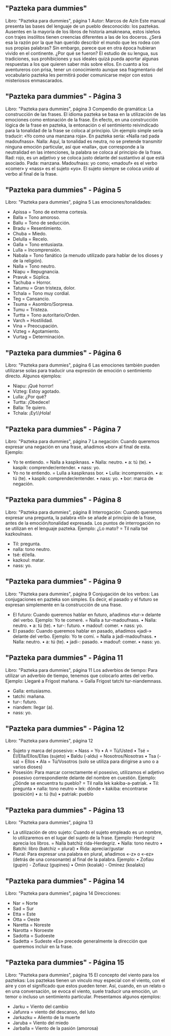 ## "Pazteka para dummies"
Libro: "Pazteka para dummies", página 1
Autor: Marcos de Azín
Este manual presenta las bases del lenguaje de un pueblo desconocido: los paztekas.
Ausentes en la mayoría de los libros de historia amakneana, estos isleños con trajes insólitos tienen creencias diferentes a las de los doceros. ¿Será esa la razón por la que han querido describir el mundo que les rodea con sus propias palabras? Sin embargo, parece que en otra época hubieran vivido en el continente.
¿Por qué se fueron? El estudio de su lengua, sus tradiciones, sus prohibiciones y sus ideales quizá pueda aportar algunas respuestas a los que quieren saber más sobre ellos.
En cuanto a los aventureros con prisa, tener un conocimiento aunque sea fragmentario del vocabulario pazteka les permitirá poder comunicarse mejor con estos misteriosos enmascarados.

## "Pazteka para dummies" - Página 3
Libro: "Pazteka para dummies", página 3
Compendio de gramática: La construcción de las frases.
El idioma pazteka se basa en la utilización de las emociones como entonación de la frase. En efecto, en una construcción lógica de la frase en pazteka, la entonación o el sentimiento reivindicado para la tonalidad de la frase se coloca al principio.
Un ejemplo simple sería traducir: «Yo como una manzana roja».
En pazteka sería: «Nalla rad pada madoufnass».
Nalla: Aquí, la tonalidad es neutra, no se pretende transmitir ninguna emoción particular, así que «nalla», que corresponde a la neutralidad en las intenciones, la palabra se coloca al principio de la frase.
Rad: rojo, es un adjetivo y se coloca justo delante del sustantivo al que está asociado.
Pada: manzana.
Madoufnass: yo como; «madouf» es el verbo «comer» y «nass» es el sujeto «yo». El sujeto siempre se coloca unido al verbo al final de la frase.

## "Pazteka para dummies" - Página 5
Libro: "Pazteka para dummies", página 5
Las emociones/tonalidades:
- Apissa = Tono de extrema cortesía.
- Balla = Tono amoroso.
- Ballu = Tono de seducción.
- Bradu = Resentimiento.
- Chuba = Miedo.
- Delulla = Recelo.
- Galla = Tono entusiasta.
- Lulla = Incomprensión.
- Nabala = Tono fanático (a menudo utilizado para hablar de los dioses y de la religión).
- Nalla = Tono neutro.
- Niapu = Repugnancia.
- Pravuk = Súplica.
- Tachuba = Horror.
- Tatumu = Gran tristeza, dolor.
- Tchala = Tono muy cordial.
- Teg = Cansancio.
- Tsuma = Asombro/Sorpresa.
- Tumu = Tristeza.
- Turtta = Tono autoritario/Orden.
- Varch = Hostilidad.
- Vina = Preocupación.
- Vizteg = Agotamiento.
- Vurtag = Determinación.

## "Pazteka para dummies" - Página 6
Libro: "Pazteka para dummies", página 6
Las emociones también pueden utilizarse solas para traducir una expresión de emoción o sentimiento directo.
Algunos ejemplos:
- Niapu: ¡Qué horror!
- Vizteg: Estoy agotado.
- Lulla: ¿Por qué?
- Turtta: ¡Obedece!
- Balla: Te quiero.
- Tchala: ¡Ey!/¡Hola!

## "Pazteka para dummies" - Página 7
Libro: "Pazteka para dummies", página 7
La negación: Cuando queremos expresar una negación en una frase, añadimos «bor» al final de esta.
Ejemplo:
- Yo te entiendo. = Nalla a kaspiknass.
• Nalla: neutro.
• a: tú (te).
• kaspik: comprender/entender.
• nass: yo.
- Yo no te entiendo. = Lulla a kaspiknass bor.
• Lulla: incomprensión.
• a: tú (te).
• kaspik: comprender/entender.
• nass: yo.
• bor: marca de negación.

## "Pazteka para dummies" - Página 8
Libro: "Pazteka para dummies", página 8
Interrogación: Cuando queremos expresar una pregunta, la palabra «til» se añade al principio de la frase, antes de la emoción/tonalidad expresada. Los puntos de interrogación no se utilizan en el lenguaje pazteka.
Ejemplo:
¿Lo mato? = Til nalla tsé kazkoulnass.
- Til: pregunta.
- nalla: tono neutro.
- tsé: él/ella.
- kazkoul: matar.
- nass: yo.

## "Pazteka para dummies" - Página 9
Libro: "Pazteka para dummies", página 9
Conjugación de los verbos: Las conjugaciones en pazteka son simples. Es decir, el pasado y el futuro se expresan simplemente en la construcción de una frase.
- El futuro: Cuando queremos hablar en futuro, añadimos «tur-» delante del verbo. Ejemplo: Yo te comeré. = Nalla a tur-madoufnass.
• Nalla: neutro.
• a: tú (te).
• tur-: futuro.
• madouf: comer.
• nass: yo.
- El pasado: Cuando queremos hablar en pasado, añadimos «jadi-» delante del verbo. Ejemplo: Yo te comí. = Nalla a jadi-madoufnass.
• Nalla: neutro.
• a: tú (te).
• jadi-: pasado.
• madouf: comer.
• nass: yo.

## "Pazteka para dummies" - Página 11
Libro: "Pazteka para dummies", página 11
Los adverbios de tiempo: Para utilizar un adverbio de tiempo, tenemos que colocarlo antes del verbo. Ejemplo: Llegaré a Frigost mañana. = Galla Frigost tatchi tur-niandemnass.
- Galla: entusiasmo.
- tatchi: mañana.
- tur-: futuro.
- niandem: llegar (a).
- nass: yo.

## "Pazteka para dummies" - Página 12
Libro: "Pazteka para dummies", página 12
- Sujeto y marca del posesivo:
• Nass = Yo
• A = Tú/Usted
• Tsé = Él/Ella/Ellos/Ellas (sujeto)
• Baldu (-aldu) = Nosotros/Nosotras
• Tsa (-sa) = Ellos
• Ala = Tú/Vosotros (solo se utiliza para dirigirse a uno o a varios dioses)
- Posesión: Para marcar correctamente el posesivo, utilizamos el adjetivo posesivo correspondiente delante del nombre en cuestión. Ejemplo: ¿Dónde se encuentra tu pueblo? = Til nalla lek kakiba-a-patriak.
• Til: pregunta
• nalla: tono neutro
• lek: dónde
• kakiba: encontrarse (posición)
• a: tú (tu)
• patriak: pueblo

## "Pazteka para dummies" - Página 13
Libro: "Pazteka para dummies", página 13
- La utilización de otro sujeto: Cuando el sujeto empleado es un nombre, lo utilizaremos en el lugar del sujeto de la frase. Ejemplo: Herdegriz aprecia los libros. = Nalla batchiz rida-Herdegriz.
• Nalla: tono neutro
• Batchi: libro (batchiz = plural)
• Rida: apreciar/gustar
- Plural: Para expresar una palabra en plural, añadimos «-z» o «-ez» (detrás de una consonante) al final de la palabra. Ejemplo:
• Zofiau (gupin) - Zofiauz (gupines)
• Omin (koalak) - Ominez (koalaks)

## "Pazteka para dummies" - Página 14
Libro: "Pazteka para dummies", página 14
Direcciones:
- Nar = Norte
- Sad = Sur
- Etta = Este
- Otta = Oeste
- Naretta = Noreste
- Narotta = Noroeste
- Sadotta = Sudoeste
- Sadetta = Sudeste
«Es» precede generalmente la dirección que queremos incluir en la frase.

## "Pazteka para dummies" - Página 15
Libro: "Pazteka para dummies", página 15
El concepto del viento para los paztekas: Los paztekas tienen un vínculo muy especial con el viento, con el aire y con el significado que estos pueden tener.
Así, cuando, en un relato o en una conversación, se evoca el viento, suele traducir una emoción, un temor o incluso un sentimiento particular.
Presentamos algunos ejemplos:
- Jarku = Viento del cambio
- Jafunra = viento del descanso, del luto
- Jarkazku = Aliento de la muerte
- Jaruba = Viento del miedo
- Jarballa = Viento de la pasión (amorosa)